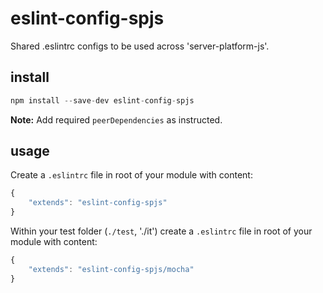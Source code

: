 # eslint-config-spjs

Shared .eslintrc configs to be used across 'server-platform-js'.

## install

```js
npm install --save-dev eslint-config-spjs
```

**Note:** Add required `peerDependencies` as instructed.

## usage

Create a `.eslintrc` file in root of your module with content:

```js
{
    "extends": "eslint-config-spjs"
}
```

Within your test folder (`./test`, './it') create a `.eslintrc` file in root of your module with content:

```js
{
    "extends": "eslint-config-spjs/mocha"
}
```

